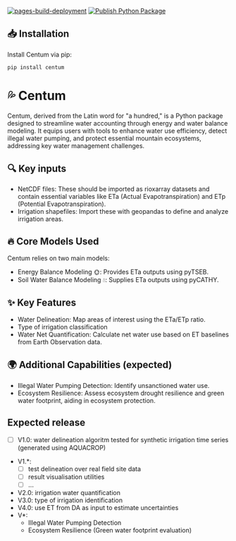 [![pages-build-deployment](https://github.com/BenjMy/centum/actions/workflows/pages/pages-build-deployment/badge.svg)](https://github.com/BenjMy/centum/actions/workflows/pages/pages-build-deployment)
[![Publish Python Package](https://github.com/BenjMy/centum/actions/workflows/python-publish.yml/badge.svg)](https://github.com/BenjMy/centum/actions/workflows/python-publish.yml)


## 📥 Installation
Install Centum via pip:

```bash
pip install centum
```

# 💦  Centum
Centum, derived from the Latin word for "a hundred," is a Python package designed to streamline water accounting through energy and water balance modeling. It equips users with tools to enhance water use efficiency, detect illegal water pumping, and protect essential mountain ecosystems, addressing key water management challenges.

## 🔍 Key inputs
- NetCDF files: These should be imported as rioxarray datasets and contain essential variables like ETa (Actual Evapotranspiration) and ETp (Potential Evapotranspiration).
- Irrigation shapefiles: Import these with geopandas to define and analyze irrigation areas.

## 🔥 Core Models Used
Centum relies on two main models:
- Energy Balance Modeling 🌞: Provides ETa outputs using pyTSEB.
- Soil Water Balance Modeling 💧: Supplies ETa outputs using pyCATHY.
  
## ✨ Key Features
- Water Delineation: Map areas of interest using the ETa/ETp ratio.
- Type of irrigation classification
- Water Net Quantification: Calculate net water use based on ET baselines from Earth Observation data.
  
## 🌍 Additional Capabilities (expected)
- Illegal Water Pumping Detection: Identify unsanctioned water use.
- Ecosystem Resilience: Assess ecosystem drought resilience and green water footprint, aiding in ecosystem protection.

## Expected release 

- [ ] V1.0: water delineation algoritm tested for synthetic irrigation time series (generated using AQUACROP)
- V1.*: 
  - [ ] test delineation over real field site data 
  - [ ] result visualisation utilities
  - [ ] ...
- V2.0: irrigation water quantification 
- V3.0: type of irrigation identification
- V4.0: use ET from DA as input to estimate uncertainties
- V*: 
  - Illegal Water Pumping Detection
  - Ecosystem Resilience (Green water footprint evaluation)

